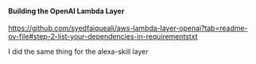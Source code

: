 #### Building the OpenAI Lambda Layer
https://github.com/syedfaiqueali/aws-lambda-layer-openai?tab=readme-ov-file#step-2-list-your-dependencies-in-requirementstxt

I did the same thing for the alexa-skill layer